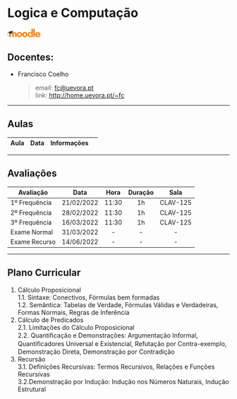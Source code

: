 # Logica e Computação 
[ <img width="75px" src="https://github.com/GBarradas/GBarradas/blob/main/img/moodle.png?raw=true">](https://www.moodle.uevora.pt/2122/course/view.php?id=1455)
## Docentes:
- Francisco Coelho
  > email: fc@uevora.pt  
    link: http://home.uevora.pt/~fc


---  
## Aulas 

|Aula                   |Data   |Informações|                        |
|-----------------------|-------|-----------|------------------------|

---
## Avaliações
|Avaliação    |Data      |Hora |Duração|Sala    |
|-------------|----------|:---:|:-----:|:------:| 
|1º Frequência|21/02/2022|11:30|1h     |CLAV-125|
|2º Frequência|28/02/2022|11:30|1h     |CLAV-125|
|3º Frequência|16/03/2022|11:30|1h     |CLAV-125|
|Exame Normal |31/03/2022|-|-    |-|
|Exame Recurso|14/06/2022|-|-    |-|
--- 
## Plano Curricular
1. Cálculo Proposicional  
   1.1. Sintaxe: Conectivos, Fórmulas bem formadas  
   1.2.   Semântica: Tabelas de Verdade, Fórmulas Válidas e Verdadeiras, Formas Normais, Regras de Inferência
2. Cálculo de Predicados  
    2.1. Limitações do Cálculo Proposicional  
    2.2. Quantiﬁcação e Demonstrações: Argumentação Informal, Quantiﬁcadores Universal e Existencial, Refutação por Contra-exemplo, Demonstração Direta, Demonstração por Contradição  
3. Recursão  
    3.1. Definições Recursivas: Termos Recursivos, Relações e Funções Recursivas  
    3.2.Demonstração por Indução: Indução nos Números Naturais, Indução Estrutural  
